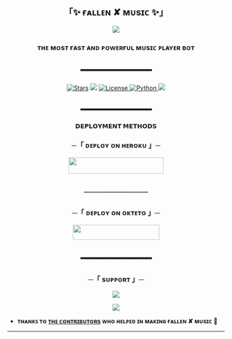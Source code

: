 <h2 align="center">
    「✨ ғᴀʟʟᴇɴ ✘ ᴍᴜsɪᴄ ✨」
</h2>

<p align="center">
  <img src="https://telegra.ph/file/3e81d08db1a144c6a2f6b.jpg">
</p>

<h3 align="center">
 ᴛʜᴇ ᴍᴏsᴛ ғᴀsᴛ ᴀɴᴅ ᴩᴏᴡᴇʀғᴜʟ ᴍᴜsɪᴄ ᴩʟᴀʏᴇʀ ʙᴏᴛ
</h3>
<h2 align="center">
━━━━━━━━━━━━━
</h2>

<p align="center">
<a href="https://github.com/mrluckyxd/Fallen-Music/stargazers"><img src="https://img.shields.io/github/stars/mrluckyxd/Fallen-Music?color=pink&logo=github&logoColor=pink&style=for-the-badge" alt="Stars" /></a>
<a href="https://github.com/mrluckyxd/Fallen-Music/network/members"> <img src="https://img.shields.io/github/forks/mrluckyxd/Fallen-Music?color=pink&logo=github&logoColor=pink&style=for-the-badge" /></a>
<a href="https://github.com/mrluckyxd/Fallen-Music/blob/master/LICENSE"> <img src="https://img.shields.io/badge/License-MIT-blueviolet?style=for-the-badge" alt="License" /> </a>
<a href="https://www.python.org/"> <img src="https://img.shields.io/badge/Written%20in-Python-skyblue?style=for-the-badge&logo=python" alt="Python" /> </a>
<a href="https://github.com/mrluckyxd/Fallen-Music/commits/mrluckyxd"> <img src="https://img.shields.io/github/last-commit/mrluckyxd/Fallen-Music?color=pink&logo=github&logoColor=pink&style=for-the-badge" /></a>
</p>

<h2 align="center">
━━━━━━━━━━━━━
</h2>


<p align="center">
<b>𝗗𝗘𝗣𝗟𝗢𝗬𝗠𝗘𝗡𝗧 𝗠𝗘𝗧𝗛𝗢𝗗𝗦</b>
</p>

<h3 align="center">
    ─「 ᴅᴇᴩʟᴏʏ ᴏɴ ʜᴇʀᴏᴋᴜ 」─
</h3>
<p align="center"><a href="https://dashboard.heroku.com/new?template=https://github.com/mrluckyxd/Fallen-Music"> <img src="https://img.shields.io/badge/Deploy%20On%20Heroku-pink?style=for-the-badge&logo=heroku" width="220" height="38.45"/></a></p>
<h2 align="center">
──────────
</h2>

<h3 align="center">
    ─「 ᴅᴇᴩʟᴏʏ ᴏɴ ᴏᴋᴛᴇᴛᴏ 」─
</h3>
<p align="center"><a href="https://cloud.okteto.com/deploy?repository=https://github.com/mrluckyxd/Fallen-Music"><img src="https://img.shields.io/badge/Deploy%20On%20Okteto-pink?style=for-the-badge&logo=Okteto" width="200" height="35.45"/></a></p>

<h2 align="center">
━━━━━━━━━━━━━
</h2>

<h3 align="center">
    ─「 sᴜᴩᴩᴏʀᴛ 」─
</h3>

<p align="center">
<a href="https://telegram.me/Lobe_ju"><img src="https://img.shields.io/badge/-Support%20Group-pink.svg?style=for-the-badge&logo=Telegram"></a>
</p>
<p align="center">
<a href="https://telegram.me/oye_golgappu"><img src="https://img.shields.io/badge/-Support%20Channel-pink.svg?style=for-the-badge&logo=Telegram"></a>
</p>

- **ᴛʜᴀɴᴋꜱ ᴛᴏ [ᴛʜᴇ ᴄᴏɴᴛʀɪʙᴜᴛᴏʀs](https://github.com/AnonymousR1025/Fallen-Music/graphs/contributors) ᴡʜᴏ ʜᴇʟᴩᴇᴅ ɪɴ ᴍᴀᴋɪɴɢ ғᴀʟʟᴇɴ ✘ ᴍᴜsɪᴄ 🖤**

----------------------------------------------------------
